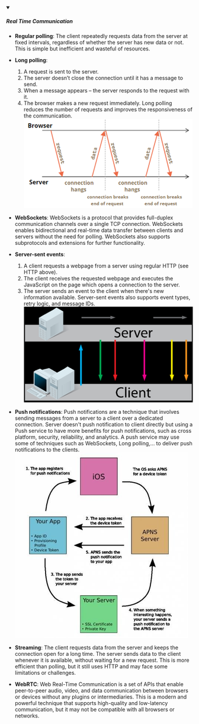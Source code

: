 <!-- https://brandfolder.com/workbench/extract-text-from-image -->
<!-- ![for root](/img/interviews/design-system/long-polling.png) -->

<details open>
<summary><h5>Real Time Communication</h5></summary>

- **Regular polling**: The client repeatedly requests data from the server at fixed intervals, regardless of whether the server has new data or not. This is simple but inefficient and wasteful of resources.
- **Long polling**: 
    1. A request is sent to the server.
    2. The server doesn’t close the connection until it has a message to send.
    3. When a message appears – the server responds to the request with it.
    4. The browser makes a new request immediately.
Long polling reduces the number of requests and improves the responsiveness of the communication.
![long polling](/img/interviews/design-system/long-polling.png)

- **WebSockets**: WebSockets is a protocol that provides full-duplex communication channels over a single TCP connection. WebSockets enables bidirectional and real-time data transfer between clients and servers without the need for polling. WebSockets also supports subprotocols and extensions for further functionality.
- **Server-sent events**: 
    1. A client requests a webpage from a server using regular HTTP (see HTTP above).
    2. The client receives the requested webpage and executes the JavaScript on the page which opens a connection to the server.
    3. The server sends an event to the client when there's new information available.
Server-sent events also supports event types, retry logic, and message IDs.
![Server-sent events](/img/interviews/design-system/ssev.png)

- **Push notifications**: Push notifications are a technique that involves sending messages from a server to a client over a dedicated connection.
Server doesn't push notification to client directly but using a Push service to have more benefits for push notifications, such as cross platform, security, reliability, and analytics. A push service may use some of techniques such as WebSockets, Long polling,... to deliver push notifications to the clients.
![push-notification](/img/interviews/design-system/push-notification.jfif)

- **Streaming**: The client requests data from the server and keeps the connection open for a long time. The server sends data to the client whenever it is available, without waiting for a new request. This is more efficient than polling, but it still uses HTTP and may face some limitations or challenges.
- **WebRTC**: Web Real-Time Communication is a set of APIs that enable peer-to-peer audio, video, and data communication between browsers or devices without any plugins or intermediaries. This is a modern and powerful technique that supports high-quality and low-latency communication, but it may not be compatible with all browsers or networks.

</details>
